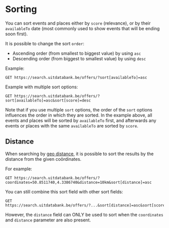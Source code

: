 ---
---

# Sorting

You can sort events and places either by `score` \(relevance\), or by their `availableTo` date \(most commonly used to show events that will be ending soon first\).

It is possible to change the sort `order`:

* Ascending order \(from smallest to biggest value\) by using `asc`
* Descending order \(from biggest to smallest value\) by using `desc`

Example:

```
GET https://search.uitdatabank.be/offers/?sort[availableTo]=asc
```

Example with multiple sort options:

```
GET https://search.uitdatabank.be/offers/?sort[availableTo]=asc&sort[score]=desc
```

Note that if you use multiple `sort` options,  the order of the `sort` options influences the order in which they are sorted. In the example above, all events and places will be sorted by `availableTo` first,  and afterwards any events or places with the same `availableTo` are sorted by `score`.

## Distance

When searching by [geo distance](../../searching/geo-distance), it is possible to sort the results by the distance from the given coördinates.

For example:

```
GET https://search.uitdatabank.be/offers/?coordinates=50.8511740,4.3386740&distance=10km&sort[distance]=asc
```

You can still combine this sort field with other sort fields:

```
GET https://search.uitdatabank.be/offers/?...&sort[distance]=asc&sort[score]=desc
```

However, the `distance` field can ONLY be used to sort when the `coordinates` and `distance` parameter are also present.
